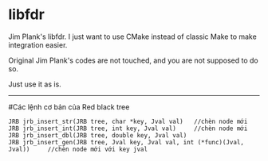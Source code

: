 # libfdr
Jim Plank's libfdr. I just want to use CMake instead of classic Make to make integration easier.

Original Jim Plank's codes are not touched, and you are not supposed to do so.

Just use it as is.

--------------------------------------------------------------
#Các lệnh cơ bản của Red black tree

```
JRB jrb_insert_str(JRB tree, char *key, Jval val)   //chèn node mới
JRB jrb_insert_int(JRB tree, int key, Jval val)     //chèn node mới
JRB jrb_insert_dbl(JRB tree, double key, Jval val)
JRB jrb_insert_gen(JRB tree, Jval key, Jval val, int (*func)(Jval, Jval))     //chèn node mới với key jval
```
